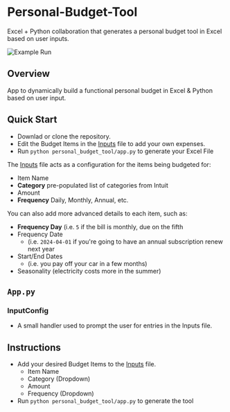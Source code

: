 # Personal-Budget-Tool

Excel + Python collaboration that generates a personal budget tool in Excel based on user inputs. 

![Example Run](src/img/project.gif)

## Overview
App to dynamically build a functional personal budget in Excel & Python based on user input. 

## Quick Start
- Downlad or clone the repository.
- Edit the Budget Items in the [Inputs](src/Inputs.xlsx) file to add your own expenses.
- Run `python personal_budget_tool/app.py` to generate your Excel File

The [Inputs](src/Inputs.xlsx) file acts as a configuration for the items being budgeted for: 
-  Item Name 
-  __Category__ pre-populated list of categories from Intuit
-  Amount
-  __Frequency__ Daily, Monthly, Annual, etc.
    
You can also add more advanced details to each item, such as:
- __Frequency Day__ (i.e. `5` if the bill is monthly, due on the fifth
- Frequency Date
  - (i.e. `2024-04-01` if you're going to have an annual subscription renew next year
- Start/End Dates
  - (i.e. you pay off your car in a few months)
- Seasonality (electricity costs more in the summer)

## `App.py`
### InputConfig
- A small handler used to prompt the user for entries in the Inputs file. 

## Instructions
- Add your desired Budget Items to the [Inputs](src/Inputs.xlsx) file.
  -  Item Name
  -  Category (Dropdown)
  -  Amount
  -  Frequency (Dropdown)
-  Run `python personal_budget_tool/app.py` to generate the tool
